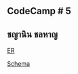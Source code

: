 ## CodeCamp # 5

## ชญานิน ชลหาญ

[ER](https://github.com/cchayanin/CodeCamp5/tree/master/7.Database/ER)

[Schema](https://github.com/cchayanin/CodeCamp5/tree/master/7.Database/Schema)
